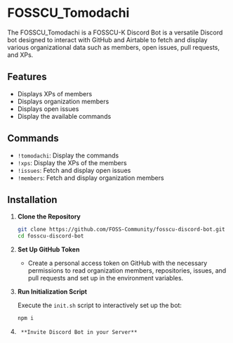 # FOSSCU_Tomodachi

The FOSSCU_Tomodachi is a FOSSCU-K Discord Bot is a versatile Discord bot designed to interact with GitHub and Airtable to fetch and display various organizational data such as members, open issues, pull requests, and XPs.

## Features

- Displays XPs of members
- Displays organization members
- Displays open issues
- Display the available commands

## Commands

- `!tomodachi`: Display the commands
- `!xps`: Display the XPs of the members
- `!issues`: Fetch and display open issues
- `!members`: Fetch and display organization members

## Installation

1. **Clone the Repository**

    ```bash
    git clone https://github.com/FOSS-Community/fosscu-discord-bot.git
    cd fosscu-discord-bot
    ```


2. **Set Up GitHub Token**

    - Create a personal access token on GitHub with the necessary permissions to read organization members, repositories, issues, and pull requests and set up in the environment variables.

3. **Run Initialization Script**

    Execute the `init.sh` script to interactively set up the bot:

    ```bash
    npm i
    ```

4.      **Invite Discord Bot in your Server**

    

